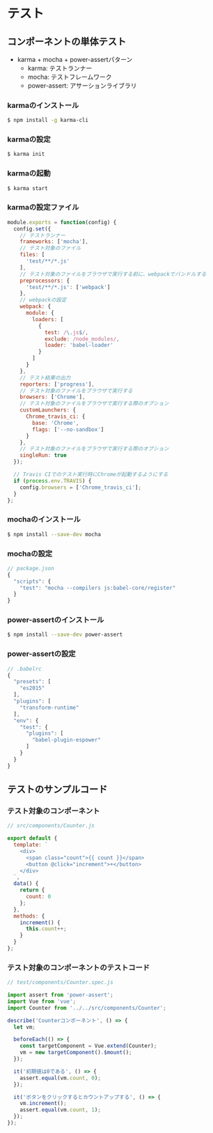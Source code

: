 # テスト

## コンポーネントの単体テスト
- karma + mocha + power-assertパターン
    - karma: テストランナー
    - mocha: テストフレームワーク
    - power-assert: アサーションライブラリ

### karmaのインストール
```bash
$ npm install -g karma-cli
```

### karmaの設定
```bash
$ karma init
```

### karmaの起動
```bash
$ karma start
```

### karmaの設定ファイル
```js
module.exports = function(config) {
  config.set({
    // テストランナー
    frameworks: ['mocha'],
    // テスト対象のファイル
    files: [
      'test/**/*.js'
    ],
    // テスト対象のファイルをブラウザで実行する前に、webpackでバンドルする
    preprocessors: {
      'test/**/*.js': ['webpack']
    },
    // webpackの設定
    webpack: {
      module: {
        loaders: [
          {
            test: /\.js$/,
            exclude: /node_modules/,
            loader: 'babel-loader'
          }
        ]
      }
    },
    // テスト結果の出力
    reporters: ['progress'],
    // テスト対象のファイルをブラウザで実行する
    browsers: ['Chrome'],
    // テスト対象のファイルをブラウザで実行する際のオプション
    customLaunchers: {
      Chrome_travis_ci: {
        base: 'Chrome',
        flags: ['--no-sandbox']
      }
    },
    // テスト対象のファイルをブラウザで実行する際のオプション
    singleRun: true
  });

  // Travis CIでのテスト実行時にChromeが起動するようにする
  if (process.env.TRAVIS) {
    config.browsers = ['Chrome_travis_ci'];
  }
};
```

### mochaのインストール
```bash
$ npm install --save-dev mocha
```

### mochaの設定
```js
// package.json
{
  "scripts": {
    "test": "mocha --compilers js:babel-core/register"
  }
}
```

### power-assertのインストール
```bash
$ npm install --save-dev power-assert
```

### power-assertの設定
```js
// .babelrc
{
  "presets": [
    "es2015"
  ],
  "plugins": [
    "transform-runtime"
  ],
  "env": {
    "test": {
      "plugins": [
        "babel-plugin-espower"
      ]
    }
  }
}
```

## テストのサンプルコード

### テスト対象のコンポーネント
```js
// src/components/Counter.js

export default {
  template: `
    <div>
      <span class="count">{{ count }}</span>
      <button @click="increment">+</button>
    </div>
  `,
  data() {
    return {
      count: 0
    };
  },
  methods: {
    increment() {
      this.count++;
    }
  }
};
```

### テスト対象のコンポーネントのテストコード
```js
// test/components/Counter.spec.js

import assert from 'power-assert';
import Vue from 'vue';
import Counter from '../../src/components/Counter';

describe('Counterコンポーネント', () => {
  let vm;

  beforeEach(() => {
    const targetComponent = Vue.extend(Counter);
    vm = new targetComponent().$mount();
  });

  it('初期値は0である', () => {
    assert.equal(vm.count, 0);
  });

  it('ボタンをクリックするとカウントアップする', () => {
    vm.increment();
    assert.equal(vm.count, 1);
  });
});
```
